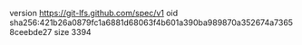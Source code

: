 version https://git-lfs.github.com/spec/v1
oid sha256:421b26a0879fc1a6881d68063f4b601a390ba989870a352674a73658ceebde27
size 3394
